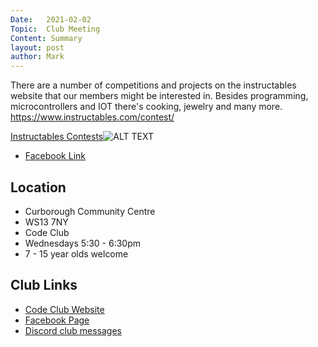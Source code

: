 ```yaml
---
Date:   2021-02-02
Topic:  Club Meeting
Content: Summary
layout: post
author: Mark
---
```

There are a number of competitions and projects on the instructables website that our members might be interested in.
Besides programming, microcontrollers and IOT there's cooking, jewelry and many more.
https://www.instructables.com/contest/

[Instructables Contests](https://l.facebook.com/l.php?u=https%3A%2F%2Fwww.instructables.com%2Fcontest%2F&h=AT3-sUqOBMfZR8L6AlmLHg2wUd3idiiY8-Ha9iTxgevt1McidIFmIfduauKovTt-6rNpuEyolT0oPRNOCO2lxpt1MEz-rlIO8s8ggnRGfUp-Vtq8acCR8QIOJXnaCL6X&s=1)![ALT TEXT](https://external.fbhx6-1.fna.fbcdn.net/emg1/v/t13/17435381248865730092?url=https%3A%2F%2Fwww.instructables.com%2Fassets%2Fimg%2Fcontest%2Fcontests-preview.jpg&fb_obo=1&utld=instructables.com&stp=c0.5000x0.5000f_dst-emg0_p405x405_q75&ccb=13-1&oh=06_AbEReDcjzEKRm40E8ULcvwNNuCjqYZdgOTUgo769TopsVA&oe=65280A4C&_nc_sid=e609ca)

* [Facebook Link](https://www.facebook.com/1481985248595237/posts/3464334043693671/)

## Location

* Curborough Community Centre
* WS13 7NY
* Code Club
* Wednesdays 5:30 - 6:30pm
* 7 - 15 year olds welcome

## Club Links

* [Code Club Website](https://lichfield-code-club.github.io/)
* [Facebook Page](https://www.facebook.com/LichfieldCoders)
* [Discord club messages](https://discord.gg/szz6xGK)
